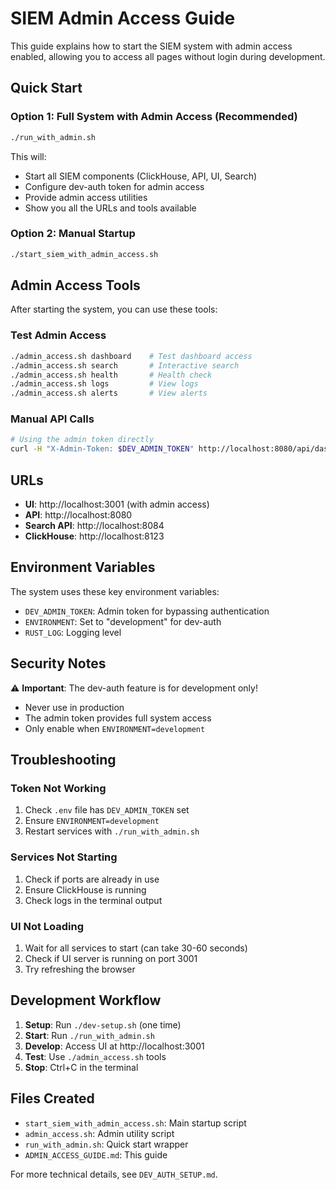 # SIEM Admin Access Guide

This guide explains how to start the SIEM system with admin access enabled, allowing you to access all pages without login during development.

## Quick Start

### Option 1: Full System with Admin Access (Recommended)
```bash
./run_with_admin.sh
```

This will:
- Start all SIEM components (ClickHouse, API, UI, Search)
- Configure dev-auth token for admin access
- Provide admin access utilities
- Show you all the URLs and tools available

### Option 2: Manual Startup
```bash
./start_siem_with_admin_access.sh
```

## Admin Access Tools

After starting the system, you can use these tools:

### Test Admin Access
```bash
./admin_access.sh dashboard    # Test dashboard access
./admin_access.sh search       # Interactive search
./admin_access.sh health       # Health check
./admin_access.sh logs         # View logs
./admin_access.sh alerts       # View alerts
```

### Manual API Calls
```bash
# Using the admin token directly
curl -H "X-Admin-Token: $DEV_ADMIN_TOKEN" http://localhost:8080/api/dashboard
```

## URLs

- **UI**: http://localhost:3001 (with admin access)
- **API**: http://localhost:8080
- **Search API**: http://localhost:8084
- **ClickHouse**: http://localhost:8123

## Environment Variables

The system uses these key environment variables:

- `DEV_ADMIN_TOKEN`: Admin token for bypassing authentication
- `ENVIRONMENT`: Set to "development" for dev-auth
- `RUST_LOG`: Logging level

## Security Notes

⚠️ **Important**: The dev-auth feature is for development only!

- Never use in production
- The admin token provides full system access
- Only enable when `ENVIRONMENT=development`

## Troubleshooting

### Token Not Working
1. Check `.env` file has `DEV_ADMIN_TOKEN` set
2. Ensure `ENVIRONMENT=development`
3. Restart services with `./run_with_admin.sh`

### Services Not Starting
1. Check if ports are already in use
2. Ensure ClickHouse is running
3. Check logs in the terminal output

### UI Not Loading
1. Wait for all services to start (can take 30-60 seconds)
2. Check if UI server is running on port 3001
3. Try refreshing the browser

## Development Workflow

1. **Setup**: Run `./dev-setup.sh` (one time)
2. **Start**: Run `./run_with_admin.sh`
3. **Develop**: Access UI at http://localhost:3001
4. **Test**: Use `./admin_access.sh` tools
5. **Stop**: Ctrl+C in the terminal

## Files Created

- `start_siem_with_admin_access.sh`: Main startup script
- `admin_access.sh`: Admin utility script
- `run_with_admin.sh`: Quick start wrapper
- `ADMIN_ACCESS_GUIDE.md`: This guide

For more technical details, see `DEV_AUTH_SETUP.md`.